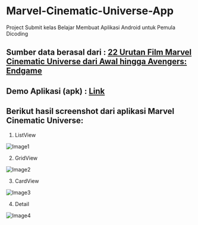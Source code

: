 # Marvel-Cinematic-Universe-App
Project Submit kelas Belajar Membuat Aplikasi Android untuk Pemula Dicoding

## Sumber data berasal dari : [22 Urutan Film Marvel Cinematic Universe dari Awal hingga Avengers: Endgame](https://www.tokopedia.com/blog/film-daftar-urutan-marvel/)

## Demo Aplikasi (apk) : [Link](https://ufile.io/7q9i0d6m)

## Berikut hasil screenshot dari aplikasi Marvel Cinematic Universe:

1. ListView

![Image1](https://i.ibb.co/gmRjyRy/photo-2019-05-14-03-34-57.jpg)

2. GridView

![Image2](https://i.ibb.co/9vc1Hj5/photo-2019-05-14-03-34-54.jpg)

3. CardView 

![Image3](https://i.ibb.co/rQbN8NG/photo-2019-05-14-03-34-50.jpg)

4. Detail

![Image4](https://i.ibb.co/nksVv1G/photo-2019-05-14-03-34-45.jpg)
